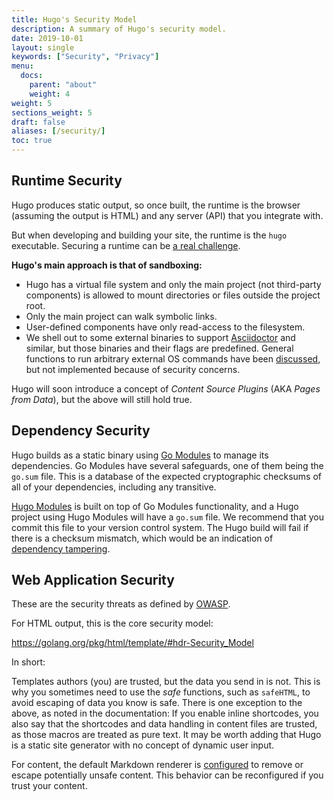 ```yaml
---
title: Hugo's Security Model
description: A summary of Hugo's security model. 
date: 2019-10-01
layout: single
keywords: ["Security", "Privacy"]
menu:
  docs:
    parent: "about"
    weight: 4
weight: 5
sections_weight: 5
draft: false
aliases: [/security/]
toc: true
---
```


## Runtime Security

Hugo produces static output, so once built, the runtime is the browser (assuming the output is HTML) and any server (API) that you integrate with.

But when developing and building your site, the runtime is the `hugo` executable. Securing a runtime can be [a real challenge](https://blog.logrocket.com/how-to-protect-your-node-js-applications-from-malicious-dependencies-5f2e60ea08f9/). 

**Hugo's main approach is that of sandboxing:**

* Hugo has a virtual file system and only the main project (not third-party components) is allowed to mount directories or files outside the project root.
* Only the main project can walk symbolic links.
* User-defined components have only read-access to the filesystem.
* We shell out to some external binaries to support [Asciidoctor](/content-management/formats/#list-of-content-formats) and similar, but those binaries and their flags are predefined. General functions to run arbitrary external OS commands have been [discussed](https://github.com/gohugoio/hugo/issues/796), but not implemented because of security concerns.

Hugo will soon introduce a concept of _Content Source Plugins_ (AKA _Pages from Data_), but the above will still hold true.

## Dependency Security

Hugo builds as a static binary using [Go Modules](https://github.com/golang/go/wiki/Modules) to manage its dependencies. Go Modules have several safeguards, one of them being the `go.sum` file. This is a database of the expected cryptographic checksums of all of your dependencies, including any transitive.

[Hugo Modules](/hugo-modules/) is built on top of Go Modules functionality, and a Hugo project using Hugo Modules will have a `go.sum` file. We recommend that you commit this file to your version control system. The Hugo build will fail if there is a checksum mismatch, which would be an indication of [dependency tampering](https://julienrenaux.fr/2019/12/20/github-actions-security-risk/).

## Web Application Security

These are the security threats as defined by [OWASP](https://en.wikipedia.org/wiki/OWASP).

For HTML output, this is the core security model:

https://golang.org/pkg/html/template/#hdr-Security_Model

In short:

Templates authors (you) are trusted, but the data you send in is not.
This is why you sometimes need to use the _safe_ functions, such as `safeHTML`, to avoid escaping of data you know is safe.
There is one exception to the above, as noted in the documentation: If you enable inline shortcodes, you also say that the shortcodes and data handling in content files are trusted, as those macros are treated as pure text.
It may be worth adding that Hugo is a static site generator with no concept of dynamic user input.

For content, the default Markdown renderer is [configured](/getting-started/configuration-markup) to remove or escape potentially unsafe content. This behavior can be reconfigured if you trust your content.
